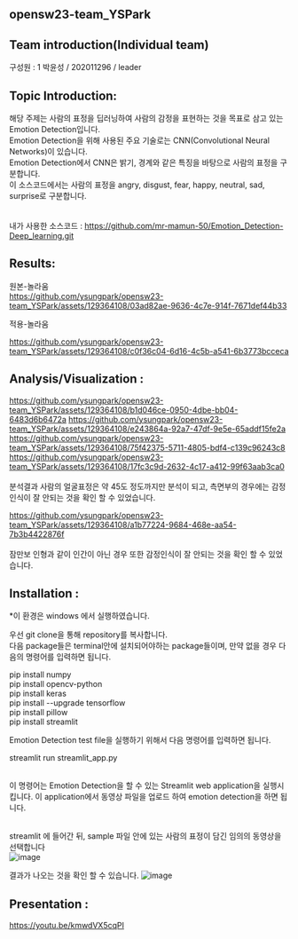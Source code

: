 ## opensw23-team_YSPark

## Team introduction(Individual team)
  구성원 : 1
  박윤성 / 202011296  / leader
  
  
## Topic Introduction:
해당 주제는 사람의 표정을 딥러닝하여 사람의 감정을 표현하는 것을 목표로 삼고 있는 Emotion Detection입니다.<br>
Emotion Detection을 위해 사용된 주요 기술로는 CNN(Convolutional Neural Networks)이 있습니다.<br>
Emotion Detection에서 CNN은 밝기, 경계와 같은 특징을 바탕으로 사람의 표정을 구분합니다.<br>
이 소스코드에서는 사람의 표정을 angry, disgust, fear, happy, neutral, sad, surprise로 구분합니다.<br><br><br>
 내가 사용한 소스코드 :  https://github.com/mr-mamun-50/Emotion_Detection-Deep_learning.git<br>
  
  
## Results:
  
원본-놀라움        <br>
https://github.com/ysungpark/opensw23-team_YSPark/assets/129364108/03ad82ae-9636-4c7e-914f-7671def44b33


적용-놀라움      <br>

https://github.com/ysungpark/opensw23-team_YSPark/assets/129364108/c0f36c04-6d16-4c5b-a541-6b3773bcceca










  
  
## Analysis/Visualization : 
https://github.com/ysungpark/opensw23-team_YSPark/assets/129364108/b1d046ce-0950-4dbe-bb04-6483d6b6472a
https://github.com/ysungpark/opensw23-team_YSPark/assets/129364108/e243864a-92a7-47df-9e5e-65addf15fe2a
https://github.com/ysungpark/opensw23-team_YSPark/assets/129364108/75f42375-5711-4805-bdf4-c139c96243c8
https://github.com/ysungpark/opensw23-team_YSPark/assets/129364108/17fc3c9d-2632-4c17-a412-99f63aab3ca0
<br><br>
분석결과 사람의 얼굴표정은 약 45도 정도까지만 분석이 되고, 측면부의 경우에는 감정인식이 잘 안되는 것을 확인 할 수 있었습니다.

https://github.com/ysungpark/opensw23-team_YSPark/assets/129364108/a1b77224-9684-468e-aa54-7b3b4422876f
<br><br>
잠만보 인형과 같이 인간이 아닌 경우 또한 감정인식이 잘 안되는 것을 확인 할 수 있었습니다.
  
  
## Installation : 


*이 환경은 windows 에서 실행하였습니다.<br>

우선 git clone을 통해 repository를 복사합니다.<br>
다음 package들은 terminal안에 설치되어야하는 package들이며, 만약 없을 경우 다음의 명령어를 입력하면 됩니다.

pip install numpy<br>
pip install opencv-python<br>
pip install keras<br>
pip install --upgrade tensorflow<br>
pip install pillow<br>
pip install streamlit<br>

Emotion Detection test file을 실행하기 위해서 다음 명령어를 입력하면 됩니다. <br>

streamlit run streamlit_app.py<br><br>

이 명령어는 Emotion Detection을 할 수 있는 Streamlit web application을 실행시킵니다.
이 application에서 동영상 파일을 업로드 하여 emotion detection을 하면 됩니다.<br><br>

streamlit 에 들어간 뒤, sample 파일 안에 있는 사람의 표정이 담긴 임의의 동영상을 선택합니다<br>
![image](https://github.com/ysungpark/opensw23-team_YSPark/assets/129364108/12fea0d9-4073-4993-9a53-59501b3542ce)

결과가 나오는 것을 확인 할 수 있습니다.
![image](https://github.com/ysungpark/opensw23-team_YSPark/assets/129364108/00a74244-8e4f-4a88-adca-6ad63564afad)
  
## Presentation :
https://youtu.be/kmwdVX5cqPI
